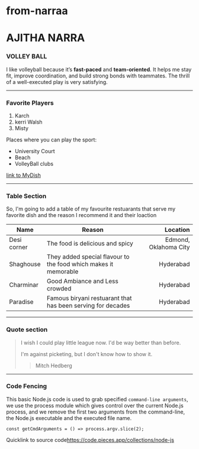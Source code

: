 # from-narraa

# AJITHA NARRA
### VOLLEY BALL

I like volleyball because it’s **fast-paced** and **team-oriented**. It helps me stay fit, improve coordination, and build strong bonds with teammates. The thrill of a well-executed play is very satisfying.

-------

### Favorite Players
1. Karch
2. kerri Walsh
3. Misty

Places where you can play the sport:
* University Court
* Beach
* VolleyBall clubs

[link to MyDish](MyDish.md)

---------

### Table Section

So, I'm going to add a table of my favourite restuarants that serve my favorite dish and the reason I recommend it and their loaction

| Name | Reason | Location |
| --- | --- | ---: |
| Desi corner | The food is delicious and spicy | Edmond, Oklahoma City |
| Shaghouse | They added special flavour to the food which makes it memorable | Hyderabad |
| Charminar | Good Ambiance and Less crowded | Hyderabad |
| Paradise | Famous biryani restuarant that has been serving for decades | Hyderabad |

-----------

### Quote section
>I wish I could play little league now. I'd be way better than before.
>
>I'm against picketing, but I don't know how to show it.
>>Mitch Hedberg

----

### Code Fencing

This basic Node.js code is used to grab specified `command-line arguments`, we use the process module which gives control over the current Node.js process, and we remove the first two arguments from the command-line, the Node.js executable and the executed file name.

```
const getCmdArguments = () => process.argv.slice(2); 
```

Quicklink to source code<https://code.pieces.app/collections/node-js>